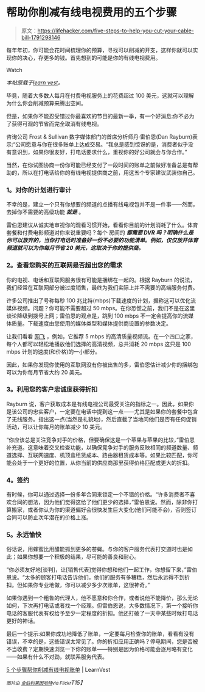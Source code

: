 # 帮助你削减有线电视费用的五个步骤

> 原文：<https://lifehacker.com/five-steps-to-help-you-cut-your-cable-bill-1791298146>

每年年初，你可能会花时间梳理你的预算，寻找可以削减的开支，这样你就可以实现你的决心，存更多的钱。首先想到的可能是你的有线电视费用。

Watch

*本帖原载于*[*learn vest*](https://www.learnvest.com/2017/01/5-steps-to-help-you-cut-your-cable-bill/)*。*

毕竟，随着大多数人每月在付费电视服务上的花费超过 100 美元，这就可以理解为什么你会削减预算来腾出空间。

但是，如果你不能忍受错过你最喜欢的节目的最新一季，有一个好消息:你不必为了获得可观的节省而完全取消有线电视。

咨询公司 Frost & Sullivan 数字媒体部门的首席分析师丹·雷伯恩(Dan Rayburn)表示:“公司愿意与你在很多账单上达成交易。“我总是感到惊讶的是，消费者似乎没有意识到，如果你很友好，打电话要求什么，重视你的好公司就会与你合作。”

当然，在你试图协商一份你可能已经支付了一段时间的账单之前做好准备总是有帮助的，所以在打电话给你的有线电视提供商之前，用这五个专家建议武装你自己。

### **1。对你的计划进行审计**

不幸的是，建立一个只有你想要的频道的点播有线电视包并不是一件事——然而，去掉你不需要的高级功能 ***就是*** 。

雷伯恩建议从诚实地审视你的观看习惯开始，看看你目前的计划消耗了什么。体育套餐和付费电影频道对你来说重要吗？每个 房间的 ***都需要 DVR 吗？明确什么是你可以放弃的，当你打电话时准备好一份不必要的功能清单。例如，仅仅放开体育频道就可以为你每月节省 20 美元，这取决于你的提供商。***

### **2。查看您购买的互联网是否超出您的需求**

你的电视、电话和互联网服务很有可能是捆绑在一起的。根据 Rayburn 的说法，我们经常在互联网部分被过度销售，最终为我们实际上并不需要的高端服务付费。

许多公司推出了号称每秒 100 兆比特(mbps)下载速度的计划，据称这可以优化流媒体视频。问题？你可能不需要超过 50 mbps。在你恐慌之前，我们不是在这里谈论降级到拨号上网；雷伯恩的观点是，跳到 100 mbps 不一定会提高你的流媒体质量。下载速度由您使用的媒体类型和媒体提供商设置的参数决定。

让我们看看 [网飞](https://help.netflix.com/en/node/306) ，例如，它推荐 5 mbps 的高清质量视频流。在一个四口之家，每个人都可以轻松地播放他们选择的高清视频，总共消耗 20 mbps 这只是 100 mbps 计划的速度(和价格)的一小部分。

因此，如果你发现你使用的互联网没有你被出售的多，雷伯恩估计减少你的捆绑包可以为你每月节省大约 20 美元。

### **3。利用您的客户忠诚度获得折扣**

Rayburn 说，客户获取成本是有线电视公司最受关注的指标之一。因此，如果你是该公司的忠实客户，一定要在电话中提到这一点——尤其是如果你的套餐中包含了无线服务。指出这一点(当然是礼貌地)，然后直截了当地问他们是否有任何促销活动，可以让你每月的账单减少 10 美元。

“你应该总是关注竞争对手的价格，但要确保这是一个苹果与苹果的比较，”雷伯恩补充道。这意味着交叉检查功能，以确保竞争对手的服务反映相同的频道数量、频道选择、互联网速度、机顶盒租赁成本、路由器租赁成本等。如果比较匹配，你可能会处于一个更好的位置，从你当前的供应商那里获得价格匹配或更大的折扣。

### **4。签约**

有时候，你可以通过选择一份多年合同来锁定一个不错的价格。“许多消费者不喜欢合同的想法，因为他们觉得这给了他们更少的选择，”雷伯恩说。然而，除非你打算搬家，或者你认为你的渠道偏好会很快发生巨大变化(他们可能不会)，否则签订合同可以防止次年潜在的价格上涨。

### **5。永远愉快**

俗话说，用蜂蜜比用醋能抓到更多的苍蝇。与你的客户服务代表打交道时也是如此；如果你想要一个积极的结果，尽可能的善良和耐心。

“你必须友好地[谈判]，让[销售代表]觉得你想和他们一起工作，你想留下来，”雷伯恩说。“太多的顾客打电话告诉他们，他们的服务有多糟糕，然后永远得不到折扣。但如果你专业地做，你可以减少多少次账单，这很神奇。”

如果你遇到一个粗鲁的代理人，他不愿意和你合作，或者说他不能降价，那么无论如何，下次再打电话或者找一个经理。但雷伯恩说，大多数情况下，第一个接听你电话的客服代表有权给予至少一定程度的折扣。他还打破了一天中某些时候打电话更好的神话。

最后一个提示:如果你成功地降低了账单，一定要每月检查你的账单，看看有没有错误，不幸的是，这些错误太常见了。你的折扣应用正确吗？停电期间，您是否被不当收费？定期快速浏览一下你的账单——特别是因为价格可能会逐月略有变化——如果有什么不对劲，就联系服务代表。

[5 个步骤帮你削减有线电视账单](https://www.learnvest.com/2017/01/5-steps-to-help-you-cut-your-cable-bill/) | LearnVest

*<small>图片由</small>* [*<small>金伯利莱因哈特</small>*](https://www.flickr.com/photos/kimberlyreinhart/4868845125/)*<small>via Flickr</small>T15】*